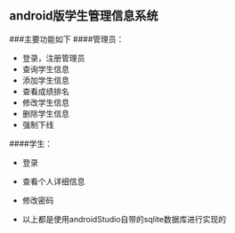 ## android版学生管理信息系统

###主要功能如下
####管理员：
   -  登录，注册管理员
   - 查询学生信息
   - 添加学生信息
   - 查看成绩排名
   - 修改学生信息
   - 删除学生信息
   - 强制下线

####学生：
   - 登录
   - 查看个人详细信息
   - 修改密码
 
   - 以上都是使用androidStudio自带的sqlite数据库进行实现的


